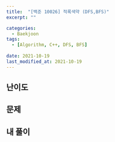 ```yaml
---
title:  "[백준 10026] 적록색약 (DFS,BFS)"
excerpt: ""

categories:
  - Baekjoon
tags:
  - [Algorithm, C++, DFS, BFS]
 
date: 2021-10-19
last_modified_at: 2021-10-19
---
```




## 난이도



## 문제



## 내 풀이







```

```



